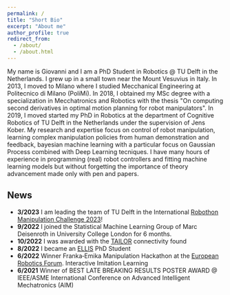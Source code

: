 ```yaml
---
permalink: /
title: "Short Bio"
excerpt: "About me"
author_profile: true
redirect_from: 
  - /about/
  - /about.html
---
```

 
 My name is Giovanni and I am a PhD Student in Robotics @ TU Delft in the Netherlands. I grew up in a small town near the Mount Vesuvius in Italy. In 2013, I moved to Milano where I studied Mecchanical Engineering at Politecnico di Milano (PoliMi). In 2018, I obtained my MSc degree with a specialization in Mecchatronics and Robotics with the thesis "On computing second derivatives in optimal motion planning for robot manipulators". In 2019, I moved started my PhD in Robotics at the department of Cognitive Robotics of TU Delft in the Netherlands under the supervision of Jens Kober. 
My research and expertise focus on control of robot manipulation, learning complex manipulation policies from human demonstration and feedback, bayesian machine learning with a particular focus on Gaussian Process combined with Deep Learning tecniques. I have many hours of experience in programming (real) robot controllers and fitting machine learning models but without forgetting the importance of theory advancement made only with pen and papers. 

## News
- **3/2023** I am leading the team of TU Delft in the International [Robothon Manipulation Challenge 2023](https://automatica-munich.com/en/munich-i/robothon/)! 
- **9/2022** I joined the Statistical Machine Learning Group of Marc Deisenroth in University College London for 6 months. 
- **10/2022** I was awarded with the [TAILOR](https://tailor-network.eu/connectivity-fund/) connectivity found  
- **8/2022** I became an [ELLIS](https://ellis.eu/letter) PhD Student
- **6/2022** Winner Franka‑Emika Manipulation Hackathon at the [European Robotics Forum](https://www.youtube.com/watch?v=eqpV09Kuc_o). Interactive Imitation Learning 
- **6/2021** Winner of BEST LATE BREAKING RESULTS POSTER AWARD @ IEEE/ASME International Conference on Advanced Intelligent Mechatronics (AIM)

